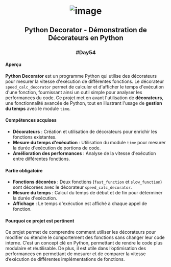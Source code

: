 # <p align="center"> ![image](https://github.com/user-attachments/assets/a615bca9-bd69-4679-b79d-a0d9eaa996db) </p>

## <p align="center"> Python Decorator - Démonstration de Décorateurs en Python </p>
### <p align="center"> #Day54 </p>

#### Aperçu
**Python Decorator** est un programme Python qui utilise des décorateurs pour mesurer la vitesse d'exécution de différentes fonctions. Le décorateur `speed_calc_decorator` permet de calculer et d'afficher le temps d'exécution d'une fonction, fournissant ainsi un outil simple pour analyser les performances du code. Ce projet met en avant l'utilisation de **décorateurs**, une fonctionnalité avancée de Python, tout en illustrant l'usage de **gestion du temps** avec le module `time`.

#### Compétences acquises
- **Décorateurs** : Création et utilisation de décorateurs pour enrichir les fonctions existantes.
- **Mesure du temps d'exécution** : Utilisation du module `time` pour mesurer la durée d'exécution de portions de code.
- **Amélioration des performances** : Analyse de la vitesse d'exécution entre différentes fonctions.

#### Partie obligatoire
- **Fonctions décorées** : Deux fonctions (`fast_function` et `slow_function`) sont décorées avec le décorateur `speed_calc_decorator`.
- **Mesure du temps** : Calcul du temps de début et de fin pour déterminer la durée d'exécution.
- **Affichage** : Le temps d'exécution est affiché à chaque appel de fonction.

#### Pourquoi ce projet est pertinent
Ce projet permet de comprendre comment utiliser les décorateurs pour modifier ou étendre le comportement des fonctions sans changer leur code interne. C’est un concept clé en Python, permettant de rendre le code plus modulaire et réutilisable. De plus, il est utile dans l’optimisation des performances en permettant de mesurer et de comparer la vitesse d’exécution de différentes implémentations de fonctions.
